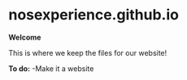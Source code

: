 # nosexperience.github.io

<b>Welcome</b>

This is where we keep the files for our website!

<b>To do:</b>
-Make it a website
